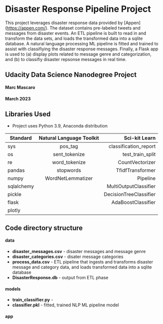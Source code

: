 # Disaster Response Pipeline Project
This project leverages disaster response data provided by [Appen] (https://appen.com/). The dataset contains pre-labeled tweets and messages from disaster events. An ETL pipeline is built to read in and transform the data sets, and loads the transformed data into a sqlite database. A natural language processing ML pipeline is fitted and trained to assist with classifiying the disaster response messages. Finally, a Flask app is used to (a) display plots related to message genre and categorization, and (b) to classifiy disaster repsonse messages in real time.

## Udacity Data Science Nanodegree Project

#### Marc Mascaro
#### March 2023

## Libraries Used
- Project uses Python 3.9, Anaconda distribution

| Standard   | Natural Language Toolkit  | Sci-kit Learn          |
| -----------|:-------------------------:| ----------------------:|
| sys        | pos_tag                   | classification_report  |
| os         | sent_tokenize             | test_train_split       |
| re         | word_tokenize             | CountVectorizer        |
| pandas     | stopwords                 | TfidfTransformer       |
| numpy      | WordNetLemmatizer         | Pipeline               |
| sqlalchemy |                           | MultiOutputClassifier  |
| pickle     |                           | DecisionTreeClassifier |
| flask      |                           | AdaBoostClassifier     |
| plotly     |                           |                        |

## Code directory structure
#### data
- **disaster_messages.csv** - disaster messages and message genre
- **disaster_categories.csv** - disater message categories
- **process_data.csv** - ETL pipeline that ingests and transforms disaster message and category data, and loads transformed data into a sqlite database
- **DisasterResponse.db** - output from ETL phase

#### models
- **train_classifier.py** - 
- **classifier.pkl** - fitted, trained NLP  ML pipeline model

#### app

